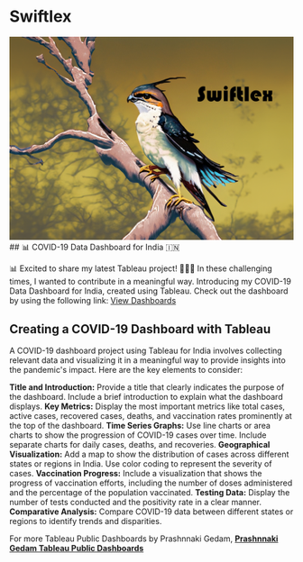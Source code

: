 # Swiftlex
<div align="center"><img src="https://github.com/nelson123-lab/Swiftlex/blob/2c25f607d8bab39e6d34494557d85709cfe645a7/Asset%201.png" width="900"/></div>
## 📊 COVID-19 Data Dashboard for India 🇮🇳

📊 Excited to share my latest Tableau project! 🦠🇮🇳
In these challenging times, I wanted to contribute in a meaningful way. Introducing my COVID-19 Data Dashboard for India, created using Tableau. Check out the dashboard by using the following link:
[View Dashboards](http://bit.ly/47mLt8w)
## Creating a COVID-19 Dashboard with Tableau

A COVID-19 dashboard project using Tableau for India involves collecting relevant data and visualizing it in a meaningful way to provide insights into the pandemic's impact. Here are the key elements to consider:

   **Title and Introduction:** Provide a title that clearly indicates the purpose of the dashboard. Include a brief introduction to explain what the dashboard displays.
**Key Metrics:** Display the most important metrics like total cases, active cases, recovered cases, deaths, and vaccination rates prominently at the top of the dashboard.
   **Time Series Graphs:** Use line charts or area charts to show the progression of COVID-19 cases over time. Include separate charts for daily cases, deaths, and recoveries.
**Geographical Visualization:** Add a map to show the distribution of cases across different states or regions in India. Use color coding to represent the severity of cases.
**Vaccination Progress:** Include a visualization that shows the progress of vaccination efforts, including the number of doses administered and the percentage of the population vaccinated.
**Testing Data:** Display the number of tests conducted and the positivity rate in a clear manner.
**Comparative Analysis:** Compare COVID-19 data between different states or regions to identify trends and disparities.

For more Tableau Public Dashboards by Prashnnaki Gedam, **[Prashnnaki Gedam Tableau Public Dashboards](http://bit.ly/47mLt8w)**
